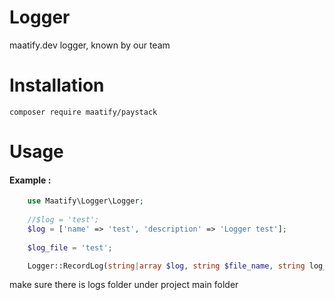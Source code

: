 # Logger

maatify.dev logger, known by our team
# Installation

```shell
composer require maatify/paystack
```

# Usage

#### Example :
```PHP
    use Maatify\Logger\Logger;
    
    //$log = 'test';
    $log = ['name' => 'test', 'description' => 'Logger test'];
    
    $log_file = 'test';

    Logger::RecordLog(string|array $log, string $file_name, string log_file_extinsion);
```

make sure there is logs folder under project main folder